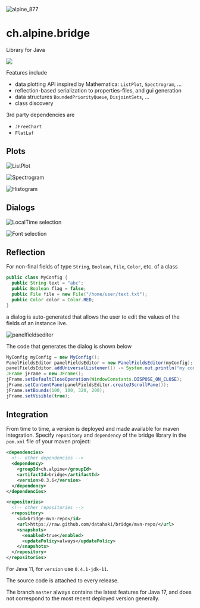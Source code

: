 ![alpine_877](https://user-images.githubusercontent.com/4012178/116814864-1b1a1580-ab5b-11eb-97e6-1441af4ececa.png)

# ch.alpine.bridge

Library for Java

![](https://github.com/datahaki/bridge/actions/workflows/mvn_test.yml/badge.svg)

Features include 

* data plotting API inspired by Mathematica: `ListPlot`, `Spectrogram`, ...
* reflection-based serialization to properties-files, and gui generation
* data structures `BoundedPriorityQueue`, `DisjointSets`, ...
* class discovery

3rd party dependencies are

* `JFreeChart`
* `FlatLaf`

## Plots

![ListPlot](https://user-images.githubusercontent.com/4012178/174350881-199e3d17-514d-402c-b59c-8418ee6fcdb8.png)

![Spectrogram](https://user-images.githubusercontent.com/4012178/174349666-ed465170-9bd7-4427-add7-d299e23db011.png)

![Histogram](https://user-images.githubusercontent.com/4012178/174354957-3134ea12-34a8-4a72-a680-f0ec38e8bce9.png)

## Dialogs

![LocalTime selection](https://user-images.githubusercontent.com/4012178/178134198-8b94131f-6163-408b-9b26-2bfb344d0da3.png)

![Font selection](https://user-images.githubusercontent.com/4012178/178134124-766d1067-8645-4060-8c06-33cb252e5c97.png)

## Reflection

For non-final fields of type `String`, `Boolean`, `File`, `Color`, etc. of a class

```java
public class MyConfig {
  public String text = "abc";
  public Boolean flag = false;
  public File file = new File("/home/user/text.txt");
  public Color color = Color.RED;
}
```

a dialog is auto-generated that allows the user to edit the values of the fields of an instance live.

![panelfieldseditor](https://user-images.githubusercontent.com/4012178/138581130-2be4d8ec-c15b-4ccb-83e5-fcd7bbda2a4f.png)

The code that generates the dialog is shown below

```java
MyConfig myConfig = new MyConfig();
PanelFieldsEditor panelFieldsEditor = new PanelFieldsEditor(myConfig);
panelFieldsEditor.addUniversalListener(() -> System.out.println("my config changed"));
JFrame jFrame = new JFrame();
jFrame.setDefaultCloseOperation(WindowConstants.DISPOSE_ON_CLOSE);
jFrame.setContentPane(panelFieldsEditor.createJScrollPane());
jFrame.setBounds(100, 100, 320, 200);
jFrame.setVisible(true);
```

## Integration

From time to time, a version is deployed and made available for maven integration. Specify `repository` and `dependency` of the bridge library in the `pom.xml` file of your maven project:

```xml
<dependencies>
  <!-- other dependencies -->
  <dependency>
    <groupId>ch.alpine</groupId>
    <artifactId>bridge</artifactId>
    <version>0.3.6</version>
  </dependency>
</dependencies>

<repositories>
  <!-- other repositories -->
  <repository>
    <id>bridge-mvn-repo</id>
    <url>https://raw.github.com/datahaki/bridge/mvn-repo/</url>
    <snapshots>
      <enabled>true</enabled>
      <updatePolicy>always</updatePolicy>
    </snapshots>
  </repository>
</repositories>
```

For Java 11, for `version` use `0.4.1-jdk-11`.

The source code is attached to every release.

The branch `master` always contains the latest features for Java 17, and does not correspond to the most recent deployed version generally.